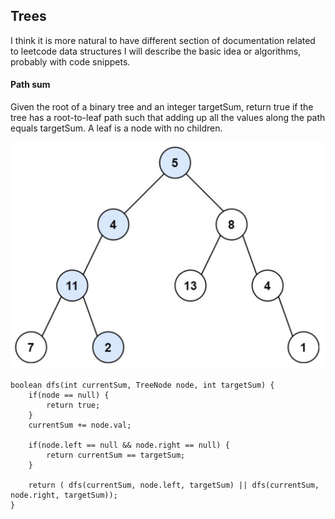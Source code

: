 ## Trees
I think it is more natural to have different section of documentation related to leetcode data structures
I will describe the basic idea or algorithms, probably with code snippets. 

#### Path sum
Given the root of a binary tree and an integer targetSum, return true if the tree has a root-to-leaf path such that adding 
up all the values along the path equals targetSum.  A leaf is a node with no children.

![img.png](images/path_sum_of_bt.png)

```code
boolean dfs(int currentSum, TreeNode node, int targetSum) {
    if(node == null) {
        return true;
    }
    currentSum += node.val;
    
    if(node.left == null && node.right == null) {
        return currentSum == targetSum;
    }
    
    return ( dfs(currentSum, node.left, targetSum) || dfs(currentSum, node.right, targetSum));
} 
```
